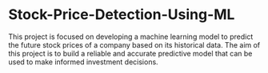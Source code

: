 # Stock-Price-Detection-Using-ML
This project is focused on developing a machine learning model to predict the future stock prices of a company based on its historical data. The aim of this project is to build a reliable and accurate predictive model that can be used to make informed investment decisions.
